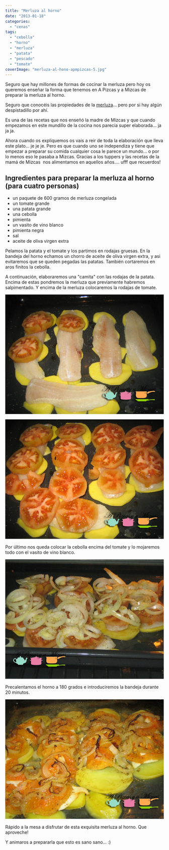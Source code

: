```yaml
---
title: "Merluza al horno"
date: "2013-01-18"
categories:
  - "cenas"
tags:
  - "cebolla"
  - "horno"
  - "merluza"
  - "patata"
  - "pescado"
  - "tomate"
coverImage: "merluza-al-hono-apmpizcas-5.jpg"
---
```


Seguro que hay millones de formas de cocinar la merluza pero hoy os queremos enseñar la forma que tenemos en A Pizcas y a Mizcas de preparar la merluza al horno.

Seguro que conocéis las propiedades de la [merluza](http://pescadosymariscos.consumer.es/merluza/propiedades-nutritivas)... pero por si hay algún despistadillo por ahí.

Es una de las recetas que nos enseñó la madre de Mizcas y que cuando empezamos en este mundillo de la cocina nos parecía super elaborada... ja ja ja.

Ahora cuando os expliquemos os vais a reir de toda la elaboración que lleva este plato... je je je. Pero es que cuando uno se independiza y tiene que empezar a preparar su comida cualquier cosa le parece un mundo... o por lo menos eso le pasaba a Mizcas. Gracias a los tuppers y las recetas de la mamá de Mizcas  nos alimentamos en aquellos años.... ufff que recuerdos!



## Ingredientes para preparar la merluza al horno (para cuatro personas)

- un paquete de 600 gramos de merluza congelada
- un tomate grande
- una patata grande
- una cebolla
- pimienta
- un vasito de vino blanco
- pimienta negra
- sal
- aceite de oliva virgen extra



Pelamos la patata y el tomate y los partimos en rodajas gruesas. En la bandeja del horno echamos un chorro de aceite de oliva virgen extra, y asi evitaremos que se queden pegadas las patatas. También cortaremos en aros finitos la cebolla.

A continuación, elaboraremos una "camita" con las rodajas de la patata. Encima de estas pondremos la merluza que previamente habremos salpimentado. Y encima de la merluza colocaremos la rodajas de tomate.

![merluza al horno](images/merluza-al-hono-apmpizcas-1.jpg "merluza al hono apm(pizcas) (1)")

![merluza al horno](images/merluza-al-hono-apmpizcas-2.jpg "merluza al hono apm(pizcas) (2)")

Por último nos queda colocar la cebolla encima del tomate y lo mojaremos todo con el vasito de vino blanco.

![merluza al horno](images/merluza-al-hono-apmpizcas-4.jpg "merluza al hono apm(pizcas) (4)")

Precalentamos el horno a 180 grados e introduciremos la bandeja durante 20 minutos.

![merluza al horno](images/merluza-al-hono-apmpizcas-5.jpg "merluza al hono apm(pizcas) (5)")

Rápido a la mesa a disfrutar de esta exquisita merluza al horno. Que aproveche!

Y animaros a prepararla que esto es sano sano... :)
